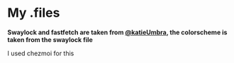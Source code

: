 # My .files

**Swaylock and fastfetch are taken from [@katieUmbra](https://github.com/katieUmbra/dotfiles), the colorscheme is taken from the swaylock file**

I used chezmoi for this
